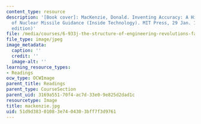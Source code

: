 ```yaml
---
content_type: resource
description: '[Book cover]: MacKenzie, Donald. Inventing Accuracy: A Historical Sociology
  of Nuclear Missile Guidance (Inside Technology). MIT Press, 29 Jan. 1993. (Reprint
  edition)'
file: /media/courses/6-933j-the-structure-of-engineering-revolutions-fall-2001/51d9d38301083e7404303bff7f3d9761_mackenzie.jpg
file_type: image/jpeg
image_metadata:
  caption: ''
  credit: ''
  image-alt: ''
learning_resource_types:
- Readings
ocw_type: OCWImage
parent_title: Readings
parent_type: CourseSection
parent_uid: 3169a551-70f4-ac7d-33e0-9e825d2dad1c
resourcetype: Image
title: mackenzie.jpg
uid: 51d9d383-0108-3e74-0430-3bff7f3d9761
---
```

